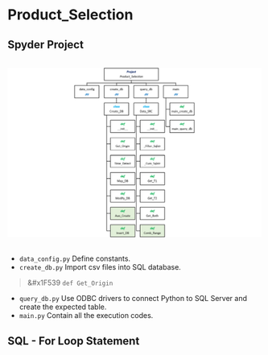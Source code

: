 # Product_Selection

## Spyder Project
<br>
<div align=center><img src="https://github.com/lclh813/Product_Selection/blob/master/0_Pic/P_0_Project_Structure.png"/></div>
<br>

- ```data_config.py``` Define constants.
- ```create_db.py``` Import csv files into SQL database.
> &#x1F539 ```def Get_Origin```

- ```query_db.py``` Use ODBC drivers to connect Python to SQL Server and create the expected table.
- ```main.py``` Contain all the execution codes.

## SQL - For Loop Statement

